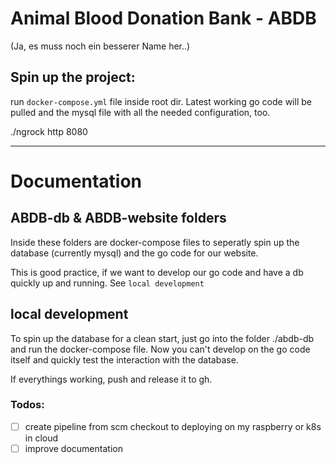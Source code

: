 # Animal Blood Donation Bank - ABDB
(Ja, es muss noch ein besserer Name her..)

## Spin up the project:

run `docker-compose.yml` file inside root dir.
Latest working go code will be pulled and the mysql file with all the needed configuration, too.

./ngrock http 8080

---

# Documentation

## ABDB-db & ABDB-website folders

Inside these folders are docker-compose files to seperatly spin up the database (currently mysql) and the go code for 
our website.

This is good practice, if we want to develop our go code and have a db quickly up and running.
See `local development`

## local development
To spin up the database for a clean start, just go into the folder ./abdb-db and run the docker-compose file.
Now you can't develop on the go code itself and quickly test the interaction with the database.

If everythings working, push and release it to gh.

### Todos:

- [ ] create pipeline from scm checkout to deploying on my raspberry or k8s in cloud
- [ ] improve documentation